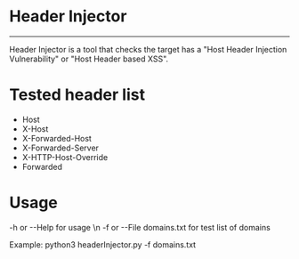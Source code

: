 # Header Injector
-------------------
Header Injector is a tool that checks the target has a "Host Header Injection Vulnerability" or "Host Header based XSS".

# Tested header list

- Host
- X-Host
- X-Forwarded-Host
- X-Forwarded-Server
- X-HTTP-Host-Override
- Forwarded

# Usage

-h or --Help for usage \n
-f or --File domains.txt for test list of domains

Example: python3 headerInjector.py -f domains.txt
